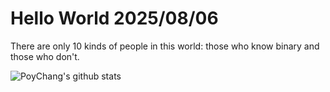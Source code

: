 # Hello World 2025/08/06

There are only 10 kinds of people in this world: those who know binary and those who don't.

![PoyChang's github stats](https://github-readme-stats.vercel.app/api?username=poychang&show_icons=true&theme=dracula)
